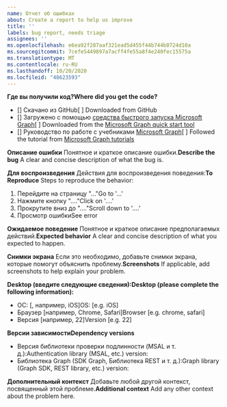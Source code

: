 ```yaml
---
name: Отчет об ошибках
about: Create a report to help us improve
title: ''
labels: bug report, needs triage
assignees: ''
ms.openlocfilehash: e6ea92f287aaf321ead5d455f44b744b0724d10a
ms.sourcegitcommit: 7cefe5449897a7acff4fe55a8f4e240fec15575a
ms.translationtype: MT
ms.contentlocale: ru-RU
ms.lasthandoff: 10/20/2020
ms.locfileid: "48623593"
---
```

<span data-ttu-id="2c851-102">**Где вы получили код?**</span><span class="sxs-lookup"><span data-stu-id="2c851-102">**Where did you get the code?**</span></span>
- <span data-ttu-id="2c851-103">[] Скачано из GitHub</span><span class="sxs-lookup"><span data-stu-id="2c851-103">[ ] Downloaded from GitHub</span></span>
- <span data-ttu-id="2c851-104">[] Загружено с помощью [средства быстрого запуска Microsoft Graph](https://developer.microsoft.com/graph/quick-start)</span><span class="sxs-lookup"><span data-stu-id="2c851-104">[ ] Downloaded from the [Microsoft Graph quick start tool](https://developer.microsoft.com/graph/quick-start)</span></span>
- <span data-ttu-id="2c851-105">[] Руководство по работе с учебниками [Microsoft Graph](https://docs.microsoft.com/graph/tutorials)</span><span class="sxs-lookup"><span data-stu-id="2c851-105">[ ] Followed the tutorial from [Microsoft Graph tutorials](https://docs.microsoft.com/graph/tutorials)</span></span>

<span data-ttu-id="2c851-106">**Описание ошибки** Понятное и краткое описание ошибки.</span><span class="sxs-lookup"><span data-stu-id="2c851-106">**Describe the bug** A clear and concise description of what the bug is.</span></span>

<span data-ttu-id="2c851-107">**Для воспроизведения** Действия для воспроизведения поведения:</span><span class="sxs-lookup"><span data-stu-id="2c851-107">**To Reproduce** Steps to reproduce the behavior:</span></span>
1. <span data-ttu-id="2c851-108">Перейдите на страницу "..."</span><span class="sxs-lookup"><span data-stu-id="2c851-108">Go to '...'</span></span>
2. <span data-ttu-id="2c851-109">Нажмите кнопку "...."</span><span class="sxs-lookup"><span data-stu-id="2c851-109">Click on '....'</span></span>
3. <span data-ttu-id="2c851-110">Прокрутите вниз до "...."</span><span class="sxs-lookup"><span data-stu-id="2c851-110">Scroll down to '....'</span></span>
4. <span data-ttu-id="2c851-111">Просмотр ошибки</span><span class="sxs-lookup"><span data-stu-id="2c851-111">See error</span></span>

<span data-ttu-id="2c851-112">**Ожидаемое поведение** Понятное и краткое описание предполагаемых действий.</span><span class="sxs-lookup"><span data-stu-id="2c851-112">**Expected behavior** A clear and concise description of what you expected to happen.</span></span>

<span data-ttu-id="2c851-113">**Снимки экрана** Если это необходимо, добавьте снимки экрана, которые помогут объяснить проблему.</span><span class="sxs-lookup"><span data-stu-id="2c851-113">**Screenshots** If applicable, add screenshots to help explain your problem.</span></span>

<span data-ttu-id="2c851-114">**Desktop (введите следующие сведения):**</span><span class="sxs-lookup"><span data-stu-id="2c851-114">**Desktop (please complete the following information):**</span></span>
 - <span data-ttu-id="2c851-115">ОС: [, например, iOS]</span><span class="sxs-lookup"><span data-stu-id="2c851-115">OS: [e.g. iOS]</span></span>
 - <span data-ttu-id="2c851-116">Браузер [например, Chrome, Safari]</span><span class="sxs-lookup"><span data-stu-id="2c851-116">Browser [e.g. chrome, safari]</span></span>
 - <span data-ttu-id="2c851-117">Версия [например, 22]</span><span class="sxs-lookup"><span data-stu-id="2c851-117">Version [e.g. 22]</span></span>

<span data-ttu-id="2c851-118">**Версии зависимости**</span><span class="sxs-lookup"><span data-stu-id="2c851-118">**Dependency versions**</span></span>
 - <span data-ttu-id="2c851-119">Версия библиотеки проверки подлинности (MSAL и т. д.):</span><span class="sxs-lookup"><span data-stu-id="2c851-119">Authentication library (MSAL, etc.) version:</span></span>
 - <span data-ttu-id="2c851-120">Библиотека Graph (SDK Graph, Библиотека REST и т. д.):</span><span class="sxs-lookup"><span data-stu-id="2c851-120">Graph library (Graph SDK, REST library, etc.) version:</span></span>  

<span data-ttu-id="2c851-121">**Дополнительный контекст** Добавьте любой другой контекст, посвященный этой проблеме.</span><span class="sxs-lookup"><span data-stu-id="2c851-121">**Additional context** Add any other context about the problem here.</span></span>
